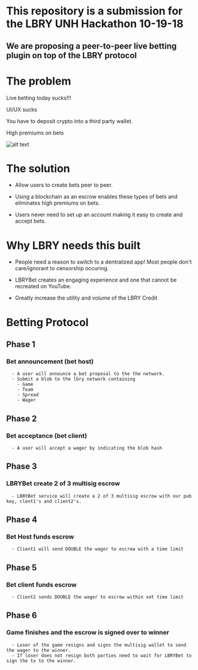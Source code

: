 # This repository is a submission for the LBRY UNH Hackathon 10-19-18
## We are proposing a peer-to-peer live betting plugin on top of the LBRY protocol

# The problem 

Live betting today sucks!!! 

UI/UX sucks

You have to deposit crypto into a third party wallet.

High premiums on bets

![alt text](./pics/Snip20181020_2.png)

# The solution 

  - Allow users to create bets peer to peer.

  - Using a blockchain as an escrow enables these types of bets and eliminates high premiums on bets. 

  - Users never need to set up an account making it easy to create and accept bets.

# Why LBRY needs this built 

  - People need a reason to switch to a dentralized app! Most people don't care/ignorant to censorship occuring.

  - LBRYBet creates an engaging experience and one that cannot be recreated on YouTube. 

  - Greatly increase the utility and volume of the LBRY Credit

# Betting Protocol 

## Phase 1 
### Bet announcement (bet host)
      - A user will announce a bet proposal to the the network.
      - Submit a blob to the lbry network containing 
        - Game
        - Team
        - Spread
        - Wager

## Phase 2
### Bet acceptance (bet client)
      - A user will accept a wager by indicating the blob hash
## Phase 3 
### LBRYBet create 2 of 3 multisig escrow
      - LBRYBet service will create a 2 of 3 multisig escrow with our pub key, clent1's and client2's.

## Phase 4
### Bet Host funds escrow
      - Client1 will send DOUBLE the wager to escrow with a time limit
## Phase 5
### Bet client funds escrow
      - Client2 sends DOUBLE the wager to escrow within set time limit

## Phase 6 
### Game finishes and the escrow is signed over to winner
      - Loser of the game resigns and signs the multisig wallet to send the wager to the winner.  
      - If loser does not resign both parties need to wait for LBRYBet to sign the tx to the winner. 
